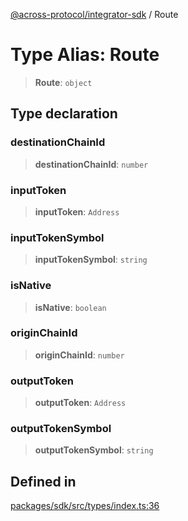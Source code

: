[@across-protocol/integrator-sdk](../README.md) / Route

# Type Alias: Route

> **Route**: `object`

## Type declaration

### destinationChainId

> **destinationChainId**: `number`

### inputToken

> **inputToken**: `Address`

### inputTokenSymbol

> **inputTokenSymbol**: `string`

### isNative

> **isNative**: `boolean`

### originChainId

> **originChainId**: `number`

### outputToken

> **outputToken**: `Address`

### outputTokenSymbol

> **outputTokenSymbol**: `string`

## Defined in

[packages/sdk/src/types/index.ts:36](https://github.com/across-protocol/toolkit/blob/fa61c35c7597804e093096de254dbc326f096003/packages/sdk/src/types/index.ts#L36)
